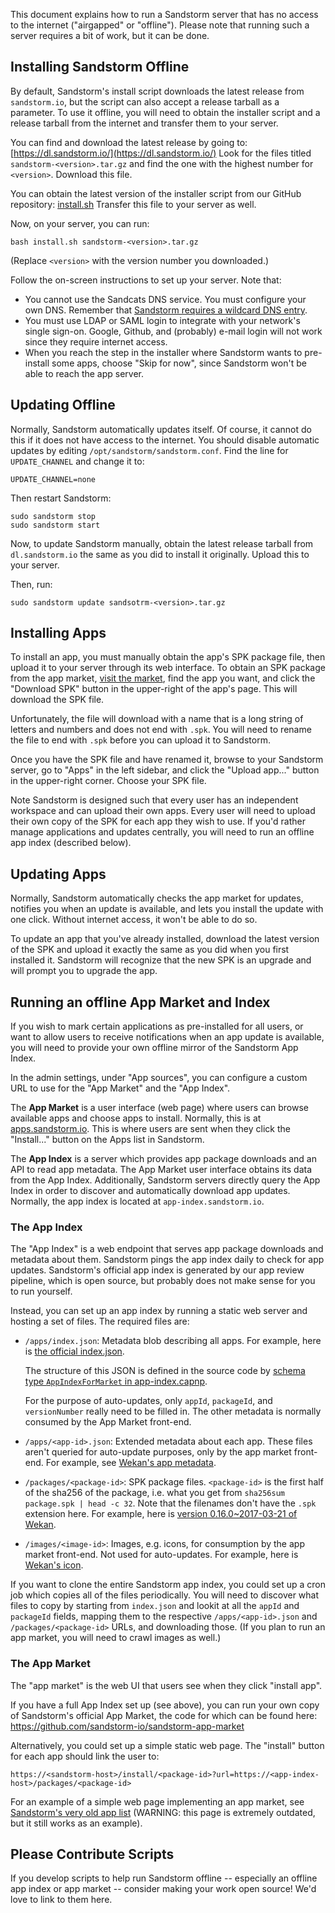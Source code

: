This document explains how to run a Sandstorm server that has no access to the internet ("airgapped" or "offline"). Please note that running such a server requires a bit of work, but it can be done.

## Installing Sandstorm Offline

By default, Sandstorm's install script downloads the latest release from `sandstorm.io`, but the script can also accept a release tarball as a parameter. To use it offline, you will need to obtain the installer script and a release tarball from the internet and transfer them to your server.

You can find and download the latest release by going to: [https://dl.sandstorm.io/](https://dl.sandstorm.io/) Look for the files titled `sandstorm-<version>.tar.gz` and find the one with the highest number for `<version>`. Download this file.

You can obtain the latest version of the installer script from our GitHub repository: [install.sh](https://raw.githubusercontent.com/sandstorm-io/sandstorm/master/install.sh) Transfer this file to your server as well.

Now, on your server, you can run:

    bash install.sh sandstorm-<version>.tar.gz

(Replace `<version>` with the version number you downloaded.)

Follow the on-screen instructions to set up your server. Note that:

- You cannot use the Sandcats DNS service. You must configure your own DNS. Remember that [Sandstorm requires a wildcard DNS entry](wildcard.md).
- You must use LDAP or SAML login to integrate with your network's single sign-on. Google, Github, and (probably) e-mail login will not work since they require internet access.
- When you reach the step in the installer where Sandstorm wants to pre-install some apps, choose "Skip for now", since Sandstorm won't be able to reach the app server.

## Updating Offline

Normally, Sandstorm automatically updates itself. Of course, it cannot do this if it does not have access to the internet. You should disable automatic updates by editing `/opt/sandstorm/sandstorm.conf`. Find the line for `UPDATE_CHANNEL` and change it to:

    UPDATE_CHANNEL=none

Then restart Sandstorm:

    sudo sandstorm stop
    sudo sandstorm start

Now, to update Sandstorm manually, obtain the latest release tarball from `dl.sandstorm.io` the same as you did to install it originally. Upload this to your server.

Then, run:

    sudo sandstorm update sandsotrm-<version>.tar.gz

## Installing Apps

To install an app, you must manually obtain the app's SPK package file, then upload it to your server through its web interface. To obtain an SPK package from the app market, [visit the market](https://apps.sandstorm.io), find the app you want, and click the "Download SPK" button in the upper-right of the app's page. This will download the SPK file.

Unfortunately, the file will download with a name that is a long string of letters and numbers and does not end with `.spk`. You will need to rename the file to end with `.spk` before you can upload it to Sandstorm.

Once you have the SPK file and have renamed it, browse to your Sandstorm server, go to "Apps" in the left sidebar, and click the "Upload app..." button in the upper-right corner. Choose your SPK file.

Note Sandstorm is designed such that every user has an independent workspace and can upload their own apps. Every user will need to upload their own copy of the SPK for each app they wish to use. If you'd rather manage applications and updates centrally, you will need to run an offline app index (described below).

## Updating Apps

Normally, Sandstorm automatically checks the app market for updates, notifies you when an update is available, and lets you install the update with one click. Without internet access, it won't be able to do so.

To update an app that you've already installed, download the latest version of the SPK and upload it exactly the same as you did when you first installed it. Sandstorm will recognize that the new SPK is an upgrade and will prompt you to upgrade the app.

## Running an offline App Market and Index

If you wish to mark certain applications as pre-installed for all users, or want to allow users to receive notifications when an app update is available, you will need to provide your own offline mirror of the Sandstorm App Index.

In the admin settings, under "App sources", you can configure a custom URL to use for the "App Market" and the "App Index".

The **App Market** is a user interface (web page) where users can browse available apps and choose apps to install. Normally, this is at [apps.sandstorm.io](https://apps.sandstorm.io). This is where users are sent when they click the "Install..." button on the Apps list in Sandstorm.

The **App Index** is a server which provides app package downloads and an API to read app metadata. The App Market user interface obtains its data from the App Index. Additionally, Sandstorm servers directly query the App Index in order to discover and automatically download app updates. Normally, the app index is located at `app-index.sandstorm.io`.

### The App Index

The "App Index" is a web endpoint that serves app package downloads and metadata about them. Sandstorm pings the app index daily to check for app updates. Sandstorm's official app index is generated by our app review pipeline, which is open source, but probably does not make sense for you to run yourself.

Instead, you can set up an app index by running a static web server and hosting a set of files. The required files are:

* `/apps/index.json`: Metadata blob describing all apps. For example, here is [the official index.json](https://app-index.sandstorm.io/apps/index.json).

    The structure of this JSON is defined in the source code by [schema type `AppIndexForMarket` in app-index.capnp](https://github.com/sandstorm-io/sandstorm/blob/master/src/sandstorm/app-index/app-index.capnp#L55).

    For the purpose of auto-updates, only `appId`, `packageId`, and `versionNumber` really need to be filled in. The other metadata is normally consumed by the App Market front-end.

* `/apps/<app-id>.json`: Extended metadata about each app. These files aren't queried for auto-update purposes, only by the app market front-end. For example, see [Wekan's app metadata](https://app-index.sandstorm.io/apps/m86q05rdvj14yvn78ghaxynqz7u2svw6rnttptxx49g1785cdv1h.json).

* `/packages/<package-id>`: SPK package files. `<package-id>` is the first half of the sha256 of the package, i.e. what you get from `sha256sum package.spk | head -c 32`. Note that the filenames don't have the `.spk` extension here. For example, here is [version 0.16.0~2017-03-21 of Wekan](https://app-index.sandstorm.io/packages/5a4a7ae7adbcc0876bdab2b0216d6152).

* `/images/<image-id>`: Images, e.g. icons, for consumption by the app market front-end. Not used for auto-updates. For example, here is [Wekan's icon](https://app-index.sandstorm.io/images/9512e76b225d6aad70dadc2227e2b06f.svg).

If you want to clone the entire Sandstorm app index, you could set up a cron job which copies all of the files periodically. You will need to discover what files to copy by starting from `index.json` and lookit at all the `appId` and `packageId` fields, mapping them to the respective `/apps/<app-id>.json` and `/packages/<package-id>` URLs, and downloading those. (If you plan to run an app market, you will need to crawl images as well.)

### The App Market

The "app market" is the web UI that users see when they click "install app".

If you have a full App Index set up (see above), you can run your own copy of Sandstorm's official App Market, the code for which can be found here: https://github.com/sandstorm-io/sandstorm-app-market

Alternatively, you could set up a simple static web page. The "install" button for each app should link the user to:

    https://<sandstorm-host>/install/<package-id>?url=https://<app-index-host>/packages/<package-id>

For an example of a simple web page implementing an app market, see [Sandstorm's very old app list](https://sandstorm.io/apps/index) (WARNING: this page is extremely outdated, but it still works as an example).

## Please Contribute Scripts

If you develop scripts to help run Sandstorm offline -- especially an offline app index or app market -- consider making your work open source! We'd love to link to them here.
